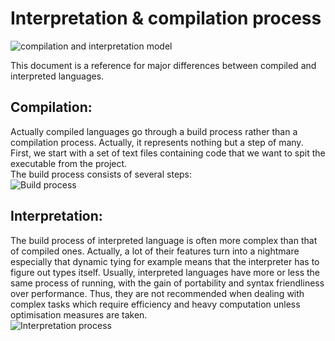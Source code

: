 # Interpretation & compilation process
![compilation and interpretation model](https://ruslanspivak.com/lsbasi-part1/lsbasi_part1_compiler_interpreter.png)
  
This document is a reference for major differences between compiled and interpreted languages.

## Compilation:
Actually compiled languages go through a build process rather than a compilation process. Actually, it represents nothing but a step of many.  
First, we start with a set of text files containing code that we want to spit the executable from the project.  
The build process consists of several steps:  
![Build process](https://he-s3.s3.amazonaws.com/media/uploads/8b8ef84.jpg)  
  
## Interpretation:  
The build process of interpreted language is often more complex than that of compiled ones. Actually, a lot of their features turn into a nightmare especially that dynamic tying for example means that the interpreter has to figure out types itself. Usually, interpreted languages have more or less the same process of running, with the gain of portability and syntax friendliness over performance. Thus, they are not recommended when dealing with complex tasks which require efficiency and heavy computation unless optimisation measures are taken.  
![Interpretation process](https://i.imgur.com/PJME67T.png)
